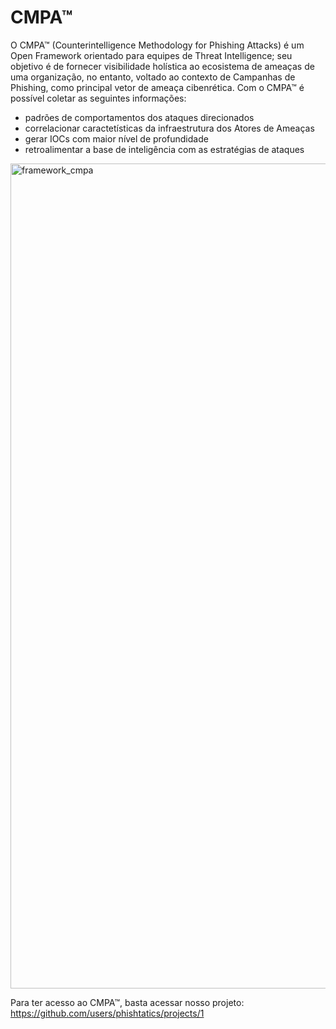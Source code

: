 
# CMPA™
O CMPA™ (Counterintelligence Methodology for Phishing Attacks) é um Open Framework orientado para equipes de Threat Intelligence; seu objetivo é de fornecer visibilidade holística ao ecosistema de ameaças de uma organização, no entanto, voltado ao contexto de Campanhas de Phishing, como principal vetor de ameaça cibenrética. Com o CMPA™ é possível coletar as seguintes informações:

- padrões de comportamentos dos ataques direcionados
- correlacionar caractetísticas da infraestrutura dos Atores de Ameaças
- gerar IOCs com maior nível de profundidade
- retroalimentar a base de inteligência com as estratégias de ataques
  
<img width="1315" height="1320" alt="framework_cmpa" src="https://github.com/user-attachments/assets/15df419f-0b79-48a8-8782-3d5cfcfe0d00" />



Para ter acesso ao CMPA™, basta acessar nosso projeto:
https://github.com/users/phishtatics/projects/1





